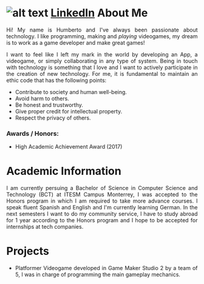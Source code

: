 ![alt text](HumbertoGlez.github.io/images/Me.jpg "That's me!")
[LinkedIn](https://www.linkedin.com/in/humberto-gonz%C3%A1lez-s%C3%A1nchez-5649a1153/)
About Me
======

<style>
body {
text-align: justify}
</style>

Hi! My name is Humberto and I've always been passionate about technology. I like programming, making and *playing* videogames, my dream is to work as a game developer and make great games!

I want to feel like I left my mark in the world by developing an App, a videogame, or simply collaborating in any type of system. Being in touch with technology is something that I love and I want to actively participate in the creation of new technology.
For me, it is fundamental to maintain an ethic code that has the following points:
  * Contribute to society and human well-being.
  * Avoid harm to others.
  * Be honest and trustworthy.
  * Give proper credit for intellectual property.
  * Respect the privacy of others.

### Awards / Honors:
  * High Academic Achievement Award (2017)


Academic Information
======

I am currently persuing a Bachelor of Science in Computer Science and Technology (BCT) at ITESM Campus Monterrey, I was accepted to the Honors program in which I am required to take more advance courses.
I speak fluent Spanish and English and I'm currently learning German.
In the next semesters I want to do my community service, I have to study abroad for 1 year according to the Honors program and I hope to be accepted for internships at tech companies.

Projects
======

  * Platformer Videogame developed in Game Maker Studio 2 by a team of 5, I was in charge of programming the main gameplay mechanics.